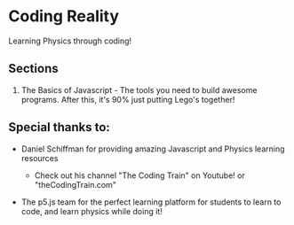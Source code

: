 # Coding Reality

Learning Physics through coding!

## Sections

1. The Basics of Javascript - The tools you need to build awesome programs.  After this, it's 90% just putting Lego's together!

## Special thanks to:

- Daniel Schiffman for providing amazing Javascript and Physics learning resources
    - Check out his channel "The Coding Train" on Youtube! or "theCodingTrain.com"

- The p5.js team for the perfect learning platform for students to learn to code, and learn physics while doing it!

